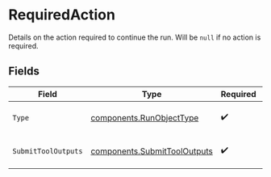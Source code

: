 # RequiredAction

Details on the action required to continue the run. Will be `null` if no action is required.


## Fields

| Field                                                                        | Type                                                                         | Required                                                                     | Description                                                                  |
| ---------------------------------------------------------------------------- | ---------------------------------------------------------------------------- | ---------------------------------------------------------------------------- | ---------------------------------------------------------------------------- |
| `Type`                                                                       | [components.RunObjectType](../../models/components/runobjecttype.md)         | :heavy_check_mark:                                                           | For now, this is always `submit_tool_outputs`.                               |
| `SubmitToolOutputs`                                                          | [components.SubmitToolOutputs](../../models/components/submittooloutputs.md) | :heavy_check_mark:                                                           | Details on the tool outputs needed for this run to continue.                 |